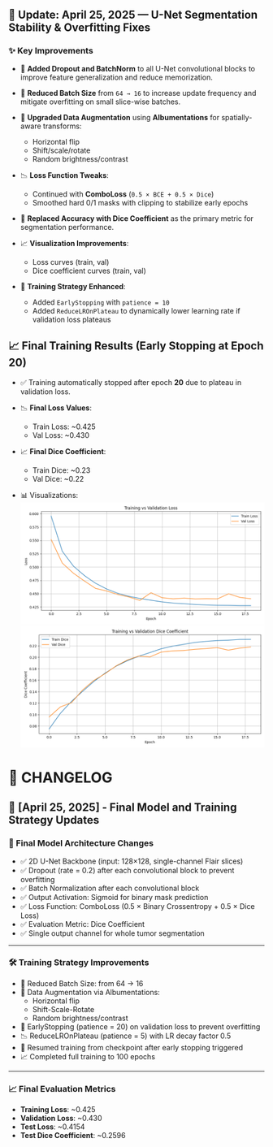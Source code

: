 ## 📅 Update: April 25, 2025 — U-Net Segmentation Stability & Overfitting Fixes

### ✨ Key Improvements

- 🔧 **Added Dropout and BatchNorm** to all U-Net convolutional blocks to improve feature generalization and reduce memorization.

- 🧠 **Reduced Batch Size** from `64 → 16` to increase update frequency and mitigate overfitting on small slice-wise batches.

- 🧪 **Upgraded Data Augmentation** using **Albumentations** for spatially-aware transforms:
  - Horizontal flip
  - Shift/scale/rotate
  - Random brightness/contrast

- 📉 **Loss Function Tweaks**:
  - Continued with **ComboLoss** (`0.5 × BCE + 0.5 × Dice`)
  - Smoothed hard 0/1 masks with clipping to stabilize early epochs

- 📏 **Replaced Accuracy with Dice Coefficient** as the primary metric for segmentation performance.

- 📈 **Visualization Improvements**:
  - Loss curves (train, val)
  - Dice coefficient curves (train, val)

- 🔁 **Training Strategy Enhanced**:
  - Added `EarlyStopping` with `patience = 10`
  - Added `ReduceLROnPlateau` to dynamically lower learning rate if validation loss plateaus


## 📈 Final Training Results (Early Stopping at Epoch 20)

- ✅ Training automatically stopped after epoch **20** due to plateau in validation loss.
- 📉 **Final Loss Values**:
  - Train Loss: ~0.425
  - Val Loss: ~0.430

- 📈 **Final Dice Coefficient**:
  - Train Dice: ~0.23
  - Val Dice: ~0.22

- 📊 Visualizations:
  ![Loss Plot](segmentation_results/loss_plot.png)
  ![Dice Plot](segmentation_results/dice_plot.png)

# 📝 CHANGELOG

## 📅 [April 25, 2025] - Final Model and Training Strategy Updates

### 🧠 Final Model Architecture Changes
- ✅ 2D U-Net Backbone (input: 128×128, single-channel Flair slices)
- ✅ Dropout (rate = 0.2) after each convolutional block to prevent overfitting
- ✅ Batch Normalization after each convolutional block
- ✅ Output Activation: Sigmoid for binary mask prediction
- ✅ Loss Function: ComboLoss (0.5 × Binary Crossentropy + 0.5 × Dice Loss)
- ✅ Evaluation Metric: Dice Coefficient
- ✅ Single output channel for whole tumor segmentation

---

### 🛠️ Training Strategy Improvements
- 🔽 Reduced Batch Size: from 64 → 16
- 🧪 Data Augmentation via Albumentations:
  - Horizontal flip
  - Shift-Scale-Rotate
  - Random brightness/contrast
- 🔁 EarlyStopping (patience = 20) on validation loss to prevent overfitting
- 📉 ReduceLROnPlateau (patience = 5) with LR decay factor 0.5
- 🔄 Resumed training from checkpoint after early stopping triggered
- 📈 Completed full training to 100 epochs

---

### 📈 Final Evaluation Metrics
- **Training Loss**: ~0.425
- **Validation Loss**: ~0.430
- **Test Loss**: ~0.4154
- **Test Dice Coefficient**: ~0.2596
